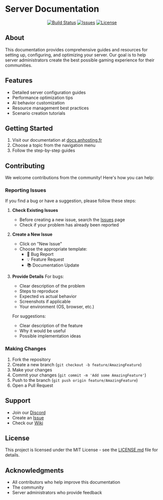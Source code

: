 # Server Documentation

<p align="center">
<a href="https://github.com/AN-Hosting/docs.anhosting.fr/actions"><img src="https://img.shields.io/github/workflow/status/AN-Hosting/docs.anhosting.fr/tests?style=flat-square" alt="Build Status"></a>
<a href="https://github.com/AN-Hosting/docs.anhosting.fr/issues"><img src="https://img.shields.io/github/issues/AN-Hosting/docs.anhosting.fr?style=flat-square" alt="Issues"></a>
<a href="https://github.com/AN-Hosting/docs.anhosting.fr/blob/main/LICENSE.md"><img src="https://img.shields.io/github/license/AN-Hosting/docs.anhosting.fr?style=flat-square" alt="License"></a>
</p>

## About

This documentation provides comprehensive guides and resources for setting up, configuring, and optimizing your server. Our goal is to help server administrators create the best possible gaming experience for their communities.

## Features

- Detailed server configuration guides
- Performance optimization tips
- AI behavior customization
- Resource management best practices
- Scenario creation tutorials

## Getting Started

1. Visit our documentation at [docs.anhosting.fr](https://docs.anhosting.fr)
2. Choose a topic from the navigation menu
3. Follow the step-by-step guides

## Contributing

We welcome contributions from the community! Here's how you can help:

### Reporting Issues

If you find a bug or have a suggestion, please follow these steps:

1. **Check Existing Issues**
   - Before creating a new issue, search the [Issues](https://github.com/AN-Hosting/docs.anhosting.fr/issues) page
   - Check if your problem has already been reported

2. **Create a New Issue**
   - Click on "New Issue"
   - Choose the appropriate template:
     - 🐛 Bug Report
     - 💡 Feature Request
     - 📚 Documentation Update

3. **Provide Details**
   For bugs:
   - Clear description of the problem
   - Steps to reproduce
   - Expected vs actual behavior
   - Screenshots if applicable
   - Your environment (OS, browser, etc.)

   For suggestions:
   - Clear description of the feature
   - Why it would be useful
   - Possible implementation ideas

### Making Changes

1. Fork the repository
2. Create a new branch (`git checkout -b feature/AmazingFeature`)
3. Make your changes
4. Commit your changes (`git commit -m 'Add some AmazingFeature'`)
5. Push to the branch (`git push origin feature/AmazingFeature`)
6. Open a Pull Request

## Support

- Join our [Discord](https://discord.gg/ZBYYVTsPbe)
- Create an [Issue](https://github.com/AN-Hosting/docs.anhosting.fr/issues)
- Check our [Wiki](https://github.com/AN-Hosting/docs.anhosting.fr/wiki)

## License

This project is licensed under the MIT License - see the [LICENSE.md](LICENSE.md) file for details.

## Acknowledgments

- All contributors who help improve this documentation
- The community
- Server administrators who provide feedback
